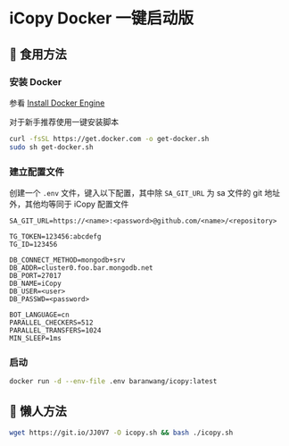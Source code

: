 # iCopy Docker 一键启动版

## 🍚 食用方法

### 安装 Docker

参看 [Install Docker Engine](https://docs.docker.com/engine/install/)

对于新手推荐使用一键安装脚本

```sh
curl -fsSL https://get.docker.com -o get-docker.sh
sudo sh get-docker.sh
```

### 建立配置文件

创建一个 `.env` 文件，键入以下配置，其中除 `SA_GIT_URL` 为 sa 文件的 git 地址外，其他均等同于 iCopy 配置文件

```shell
SA_GIT_URL=https://<name>:<password>@github.com/<name>/<repository>

TG_TOKEN=123456:abcdefg
TG_ID=123456

DB_CONNECT_METHOD=mongodb+srv
DB_ADDR=cluster0.foo.bar.mongodb.net
DB_PORT=27017
DB_NAME=iCopy
DB_USER=<user>
DB_PASSWD=<password>

BOT_LANGUAGE=cn
PARALLEL_CHECKERS=512
PARALLEL_TRANSFERS=1024
MIN_SLEEP=1ms
```

### 启动

```sh
docker run -d --env-file .env baranwang/icopy:latest
```

## 👶 懒人方法

```sh
wget https://git.io/JJ0V7 -O icopy.sh && bash ./icopy.sh
```
